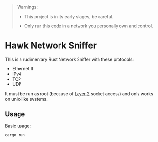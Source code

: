 > Warnings:
> 
>  - This project is in its early stages, be careful.
>
>  - Only run this code in a network you personally own and control.  

# Hawk Network Sniffer

This is a rudimentary Rust Network Sniffer with these protocols:

- Ethernet II 
- IPv4 
- TCP
- UDP

It must be run as root (because of [Layer 2](https://en.wikipedia.org/wiki/OSI_model) socket access) and only works on unix-like systems.

## Usage

Basic usage:

```bash
cargo run
```